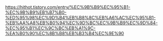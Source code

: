https://hithot.tistory.com/entry/%EC%9B%B9%EC%95%B1-%EC%9B%B9%EB%B7%B0-%ED%95%98%EC%9D%B4%EB%B8%8C%EB%A6%AC%EC%95%B1-%EB%AA%A8%EB%B0%94%EC%9D%BC%EC%9B%B9%EC%9D%84-%EC%95%B1%EC%9C%BC%EB%A1%9C-%EA%B0%90%EC%8B%B8%EB%B3%B4%EC%9E%90
